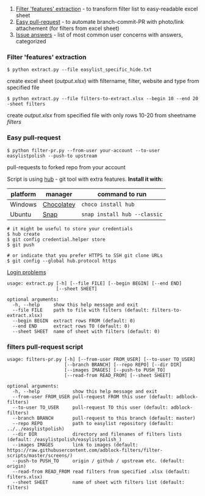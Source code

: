 1. [Filter 'features' extraction](../master/extract-filters) - to transform filter list to easy-readable excel sheet
2. [Easy pull-request](../master/pull-requests) - to automate branch-commit-PR with photo/link attachement (for filters from excel sheet)
3. [Issue answers](../master/pull-requests) - list of most common user concerns with answers, categorized


### Filter 'features' extraction

`$ python extract.py --file easylist_specific_hide.txt`

create excel sheet (*output.xlsx*) with filtername, filter, website and type from specified file

`$ python extract.py --file filters-to-extract.xlsx --begin 10 --end 20 -sheet filters`

create *output.xlsx* from specified file with only rows 10-20 from sheetname *filters*



### Easy pull-request


`$ python filter-pr.py --from-user your-account --to-user easylistpolish --push-to upstream`

pull-requests to forked repo from your account

Script is using [hub](https://github.com/github/hub) - git tool with extra features. 
**Install it with:**


platform | manager | command to run
---------|---------|---------------
Windows | [Chocolatey](https://chocolatey.org/) | `choco install hub`
Ubuntu | [Snap](https://snapcraft.io) | `snap install hub --classic`


```
# it might be useful to store your credentials
$ hub create
$ git config credential.helper store
$ git push

# or indicate that you prefer HTTPS to SSH git clone URLs
$ git config --global hub.protocol https

```
[Login problems](https://github.com/github/hub/issues/899)



```
usage: extract.py [-h] [--file FILE] [--begin BEGIN] [--end END]
                  [--sheet SHEET]

optional arguments:
  -h, --help     show this help message and exit
  --file FILE    path to file with filters (default: filters-to-extract.xlsx)
  --begin BEGIN  extract rows FROM (default: 0)
  --end END      extract rows TO (default: 0)
  --sheet SHEET  name of sheet with filters (default: 0)
```

### filters pull-request script
```
usage: filters-pr.py [-h] [--from-user FROM_USER] [--to-user TO_USER]
                     [--branch BRANCH] [--repo REPO] [--dir DIR]
                     [--images IMAGES] [--push-to PUSH_TO]
                     [--read-from READ_FROM] [--sheet SHEET]

optional arguments:
  -h, --help            show this help message and exit
  --from-user FROM_USER pull-request FROM this user (default: adblock-filters)
  --to-user TO_USER     pull-request TO this user (default: adblock-filters)
  --branch BRANCH       pull-request to this branch (default: master)
  --repo REPO           path to easylist repository (default: ../../easylistpolish)
  --dir DIR             directory and filenames of filters lists (default: /easylistpolish/easylistpolish_)
  --images IMAGES       link to images (default: https://raw.githubusercontent.com/adblock-filters/filter-scripts/master/screens/)
  --push-to PUSH_TO     origin / github / upstream etc. (default: origin)
  --read-from READ_FROM read filters from specified .xlsx (default: filters.xlsx)
  --sheet SHEET         name of sheet with filters list (default: filters)
```



